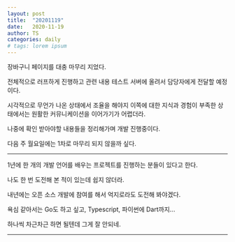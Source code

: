 ```yaml
---
layout: post
title:  "20201119"
date:   2020-11-19
author: TS
categories: daily
# tags: lorem ipsum
---
```


장바구니 페이지를 대충 마무리 지었다.

전체적으로 러프하게 진행하고 관련 내용 테스트 서버에 올려서 담당자에게 전달할 예정이다.

시각적으로 무언가 나온 상태에서 조율을 해야지 이쪽에 대한 지식과 경험이 부족한 상태에서는 원활한 커뮤니케이션을 이어가기가 어렵더라.

나중에 확인 받아야할 내용들을 정리해가며 개발 진행중이다.

다음 주 월요일에는 1차로 마무리 되지 않을까 싶다.

---

1년에 한 개의 개발 언어를 배우는 프로젝트를 진행하는 분들이 있다고 한다.

나도 한 번 도전해 본 적이 있는데 쉽지 않더라.

내년에는 오픈 소스 개발에 참여를 해서 억지로라도 도전해 봐야겠다.

욕심 같아서는 Go도 하고 싶고, Typescript, 파이썬에 Dart까지...

하나씩 차근차근 하면 될텐데 그게 잘 안되네.

---

